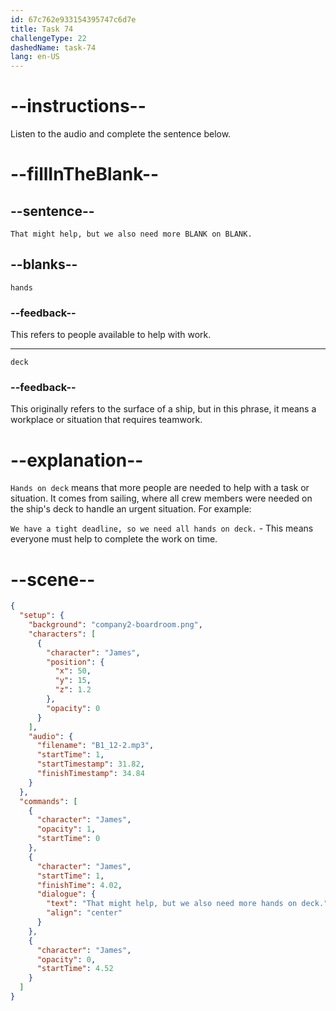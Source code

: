 ```yaml
---
id: 67c762e933154395747c6d7e
title: Task 74
challengeType: 22
dashedName: task-74
lang: en-US
---
```


<!-- (Audio) James: That might help, but we also need more hands on deck. -->

# --instructions--

Listen to the audio and complete the sentence below.  

# --fillInTheBlank--

## --sentence--

`That might help, but we also need more BLANK on BLANK.`  

## --blanks--

`hands`  

### --feedback--

This refers to people available to help with work.  

---  

`deck`  

### --feedback--

This originally refers to the surface of a ship, but in this phrase, it means a workplace or situation that requires teamwork.  

# --explanation--

`Hands on deck` means that more people are needed to help with a task or situation. It comes from sailing, where all crew members were needed on the ship's deck to handle an urgent situation. For example:

`We have a tight deadline, so we need all hands on deck.` - This means everyone must help to complete the work on time.  

# --scene--

```json
{
  "setup": {
    "background": "company2-boardroom.png",
    "characters": [
      {
        "character": "James",
        "position": {
          "x": 50,
          "y": 15,
          "z": 1.2
        },
        "opacity": 0
      }
    ],
    "audio": {
      "filename": "B1_12-2.mp3",
      "startTime": 1,
      "startTimestamp": 31.82,
      "finishTimestamp": 34.84
    }
  },
  "commands": [
    {
      "character": "James",
      "opacity": 1,
      "startTime": 0
    },
    {
      "character": "James",
      "startTime": 1,
      "finishTime": 4.02,
      "dialogue": {
        "text": "That might help, but we also need more hands on deck.",
        "align": "center"
      }
    },
    {
      "character": "James",
      "opacity": 0,
      "startTime": 4.52
    }
  ]
}
```
